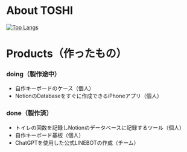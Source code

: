 # About TOSHI
[![Top Langs](https://github-readme-stats.vercel.app/api/top-langs/?username=Toshi&layout=compact)](https://github.com/anuraghazra/github-readme-stats)
# Products（作ったもの）
### doing（製作途中）
- 自作キーボードのケース（個人）
- NotionのDatabaseをすぐに作成できるiPhoneアプリ（個人）
### done（製作済）
- トイレの回数を記録しNotionのデータベースに記録するツール（個人）
- 自作キーボード基板（個人）
- ChatGPTを使用した公式LINEBOTの作成（チーム）
<!--
**Tosheiy/Tosheiy** is a ✨ _special_ ✨ repository because its `README.md` (this file) appears on your GitHub profile.

Here are some ideas to get you started:

- 🔭 I’m currently working on ...
- 🌱 I’m currently learning ...
- 👯 I’m looking to collaborate on ...
- 🤔 I’m looking for help with ...
- 💬 Ask me about ...
- 📫 How to reach me: ...
- 😄 Pronouns: ...
- ⚡ Fun fact: ...
-->
